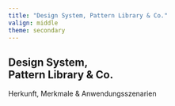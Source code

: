 ```yaml
---
title: "Design System, Pattern Library & Co."
valign: middle
theme: secondary
---
```

## Design System,<br>Pattern Library & Co.
Herkunft, Merkmale & Anwendungsszenarien
